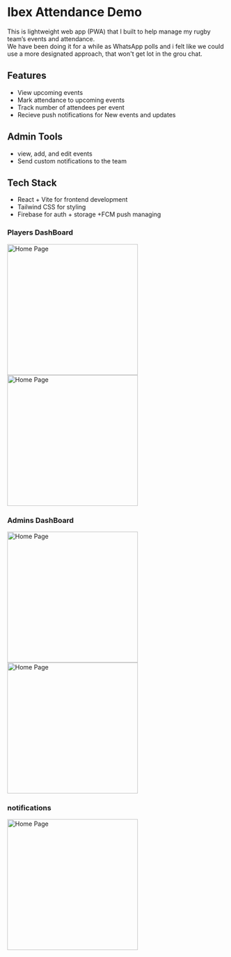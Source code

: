 # Ibex Attendance Demo

This is lightweight web app (PWA) that I built to help manage my rugby team’s events and attendance.  
We have been doing it for a while as WhatsApp polls and i felt like we could use a more designated approach, that won't get lot in the grou chat.

##  Features
- View upcoming events
- Mark attendance to upcoming events
- Track number of attendees per event
- Recieve push notifications for New events and updates

##  Admin Tools 
- view, add, and edit events
- Send custom notifications to the team

## Tech Stack
- React + Vite for frontend development
- Tailwind CSS for styling
- Firebase for auth + storage +FCM push managing

### Players DashBoard
<img src="./screenshots/eventdetails.png" alt="Home Page" width="300"/> <img src="./screenshots/playerslist.png" alt="Home Page" width="300"/> 
### Admins DashBoard
<img src="./screenshots/newevent.jpg" alt="Home Page" width="300"/> <img src="./screenshots/sendnotification.png" alt="Home Page" width="300"/>
### notifications
<img src="./screenshots/notifications.png" alt="Home Page" width="300"/>
